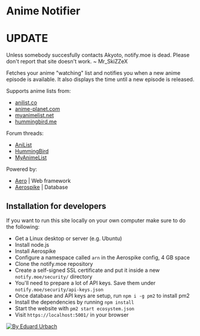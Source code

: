 # Anime Notifier

# UPDATE 
Unless somebody succesfully contacts Akyoto, notify.moe is dead. Please don't report that site doesn't work.  ~ Mr_SkiZZeX

Fetches your anime "watching" list and notifies you when a new anime episode is available. It also displays the time until a new episode is released.

Supports anime lists from:
- [anilist.co](https://anilist.co)
- [anime-planet.com](http://anime-planet.com)
- [myanimelist.net](http://myanimelist.net)
- [hummingbird.me](https://hummingbird.me)

Forum threads:
- [AniList](http://anilist.co/forum/thread/64)
- [HummingBird](https://forums.hummingbird.me/t/16787)
- [MyAnimeList](http://myanimelist.net/forum/?topicid=1175519)

Powered by:
- [Aero](https://github.com/aerojs/aero) | Web framework
- [Aerospike](https://github.com/aerospike) | Database

## Installation for developers

If you want to run this site locally on your own computer make sure to do the following:

* Get a Linux desktop or server (e.g. Ubuntu)
* Install node.js
* Install Aerospike
* Configure a namespace called `arn` in the Aerospike config, 4 GB space
* Clone the notify.moe repository
* Create a self-signed SSL certificate and put it inside a new `notify.moe/security/` directory
* You'll need to prepare a lot of API keys. Save them under `notify.moe/security/api-keys.json`
* Once database and API keys are setup, run `npm i -g pm2` to install pm2
* Install the dependencies by running `npm install`
* Start the website with `pm2 start ecosystem.json`
* Visit `https://localhost:5001/` in your browser

[![By Eduard Urbach](http://forthebadge.com/images/badges/built-with-love.svg)](https://github.com/blitzprog)
